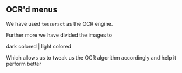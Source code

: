 ## OCR'd menus

We have used `tesseract` as the OCR engine.

Further more we have divided the images to 

dark colored | light colored

Which allows us to tweak us the OCR algorithm accordingly and help it perform better